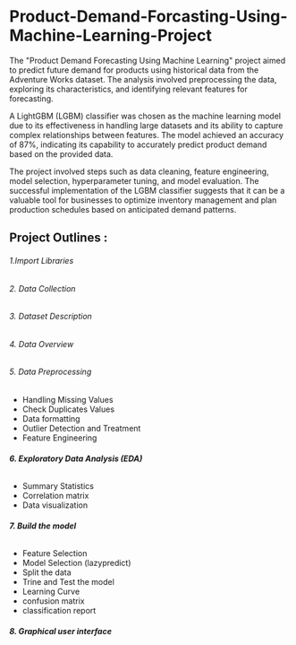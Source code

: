 # Product-Demand-Forcasting-Using-Machine-Learning-Project

The "Product Demand Forecasting Using Machine Learning" project aimed to predict future demand for products using historical data from the Adventure Works dataset. The analysis involved preprocessing the data, exploring its characteristics, and identifying relevant features for forecasting.

A LightGBM (LGBM) classifier was chosen as the machine learning model due to its effectiveness in handling large datasets and its ability to capture complex relationships between features. The model achieved an accuracy of 87%, indicating its capability to accurately predict product demand based on the provided data.

The project involved steps such as data cleaning, feature engineering, model selection, hyperparameter tuning, and model evaluation. The successful implementation of the LGBM classifier suggests that it can be a valuable tool for businesses to optimize inventory management and plan production schedules based on anticipated demand patterns.

<h2><b> Project Outlines :  </h2>
  <h6> 1.Import Libraries  </h6>
  <h6> 2. Data Collection </h6>
  <h6> 3. Dataset Description </h6>
  <h6> 4. Data Overview </h6>
  <h6> 5. Data Preprocessing </h6></b>
  
* Handling Missing Values
*   Check Duplicates Values
*   Data formatting
*   Outlier Detection and Treatment
*   Feature Engineering


   <h6><b> 6. Exploratory Data Analysis (EDA)</h6></b>
    
*    Summary Statistics
 *    Correlation matrix
 *    Data visualization



<h6><b>  7.	Build the model   </h6> </b>

* Feature Selection
* Model Selection (lazypredict)
* Split the data
* Trine and Test the model
* Learning Curve
* confusion matrix
* classification report

<h6><b>  8.	Graphical user interface   </h6> </b>


